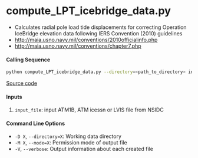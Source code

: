 compute_LPT_icebridge_data.py
=============================

 - Calculates radial pole load tide displacements for correcting Operation IceBridge elevation data following IERS Convention (2010) guidelines
 - http://maia.usno.navy.mil/conventions/2010officialinfo.php
 - http://maia.usno.navy.mil/conventions/chapter7.php

#### Calling Sequence
```bash
python compute_LPT_icebridge_data.py --directory=<path_to_directory> input_file
```
[Source code](https://github.com/tsutterley/pyTMD/blob/master/compute_LPT_icebridge_data.py)

#### Inputs
 1. `input_file`: input ATM1B, ATM icessn or LVIS file from NSIDC

#### Command Line Options
 - `-D X`, `--directory=X`: Working data directory
 - `-M X`, `--mode=X`: Permission mode of output file
 - `-V`, `--verbose`: Output information about each created file
